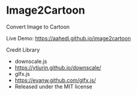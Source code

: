 # Image2Cartoon
Convert Image to Cartoon

Live Demo: https://aahedi.github.io/image2cartoon

Credit Library
 * downscale.js
 * https://ytiurin.github.io/downscale/
 * glfx.js
 * https://evanw.github.com/glfx.js/
 * Released under the MIT license
